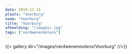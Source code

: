 ```yaml
---
date: 2019-12-15
plaats: "Voorburg"
naam: "Voorburg"
title: "Voorburg"
afbeelding: "/images/.jpg"
tags: ["verdwenenmolens"]
---
```


{{< gallery dir="/images/verdwenenmolens/Voorburg" //>}}